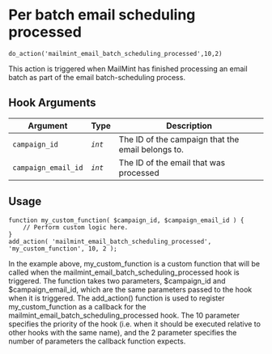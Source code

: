 # Per batch email scheduling processed

<Badge type="tip" vertical="top" text="Mail Mint Core" /> <Badge type="warning" vertical="top" text="Basic" />

```do_action('mailmint_email_batch_scheduling_processed',10,2)```

This action is triggered when MailMint has finished processing an email batch as part of the email batch-scheduling process.

## Hook Arguments

| Argument     | Type    | Description                            |
|--------------|---------|----------------------------------------|
| `campaign_id`      | _`int`_ | The ID of the campaign that the email belongs to.  |
| `campaign_email_id` | _`int`_ | The ID of the email that was processed  |


## Usage

```
function my_custom_function( $campaign_id, $campaign_email_id ) {
    // Perform custom logic here.
}
add_action( 'mailmint_email_batch_scheduling_processed', 'my_custom_function', 10, 2 );

```

In the example above, my_custom_function is a custom function that will be called when the mailmint_email_batch_scheduling_processed hook is triggered. The function takes two parameters, $campaign_id and $campaign_email_id, which are the same parameters passed to the hook when it is triggered.
The add_action() function is used to register my_custom_function as a callback for the mailmint_email_batch_scheduling_processed hook. The 10 parameter specifies the priority of the hook (i.e. when it should be executed relative to other hooks with the same name), and the 2 parameter specifies the number of parameters the callback function expects.
